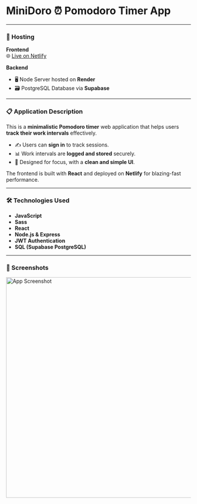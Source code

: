 # MiniDoro ⏰ **Pomodoro Timer App**

---

### 🚀 Hosting

**Frontend**  
🌐 [Live on Netlify](https://minidoro.hhayer.ca)

**Backend**

- 🖥️ Node Server hosted on **Render**
- 🗃️ PostgreSQL Database via **Supabase**

---

### 📋 Application Description

This is a **minimalistic Pomodoro timer** web application that helps users **track their work intervals** effectively.

- ✍️ Users can **sign in** to track sessions.
- 📊 Work intervals are **logged and stored** securely.
- 🎯 Designed for focus, with a **clean and simple UI**.

The frontend is built with **React** and deployed on **Netlify** for blazing-fast performance.

---

### 🛠️ Technologies Used

- **JavaScript**
- **Sass**
- **React**
- **Node.js & Express**
- **JWT Authentication**
- **SQL (Supabase PostgreSQL)**

---

### 📸 Screenshots

<img src="https://user-images.githubusercontent.com/64183136/150860568-c5394ecb-49da-44b7-8e53-2b48485bcf8a.jpg" width="600" alt="App Screenshot"/>
